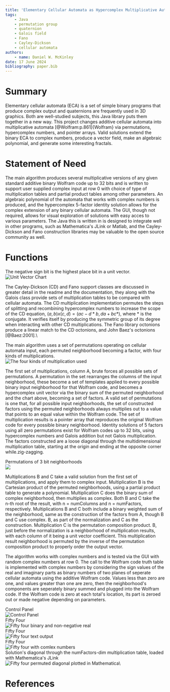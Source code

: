 ```yaml
---
title: 'Elementary Cellular Automata as Hypercomplex Multiplicative Automata'
tags:
    - Java
    - permutation group
    - quaternion
    - Galois field
    - Fano
    - Cayley-Dickson
    - cellular automata
authors:
    - name: Daniel W. McKinley
date: 17 June 2024
bibliography: paper.bib
---
```


# Summary

Elementary cellular automata (ECA) is a set of simple binary programs that produce complex output and quaternions are frequently used in 3D graphics. Both are well-studied subjects, this Java library puts them together in a new way. This project changes additive cellular automata into multiplicative automata [@Wolfram:p.861]{Wolfram} via permutations, hypercomplex numbers, and pointer arrays. Valid solutions extend the binary ECA to complex numbers, produce a vector field, make an algebraic polynomial, and generate some interesting fractals. 

# Statement of Need

 The main algorithm produces several multiplicative versions of any given standard additive binary Wolfram code up to 32 bits and is written to support user supplied complex input at row 0 with choice of type of multiplication tables and partial product tables among other parameters. An algebraic polynomial of the automata that works with complex numbers is produced, and the hypercomplex 5-factor identity solution allows for the complex extension of any binary cellular automata. The GUI, though not required, allows for visual exploration of solutions with easy acces to various parameters. The Java this is written in is designed to integrate well in other programs, such as Mathematica's JLink or Matlab, and the Cayley-Dickson and Fano construction libraries may be valuable to the open source community as well. 

# Functions

The negative sign bit is the highest place bit in a unit vector.\
![Unit Vector Chart](unitVectorChart.jpg)

The Cayley-Dickson (CD) and Fano support classes are discussed in greater detail in the readme and the documentation, they along with the Galois class provide sets of multiplication tables to be compared with cellular automata. The CD multiplication implementation permutes the steps of splitting and recombining hypercomplex numbers to increase the scope of the CD equation, $(a,b)x(c,d)=(ac-d*b,da+bc*)$, where * is the conjugate. It verifies itself by producing the symmetric group of its degree when interacting with other CD multiplications. The Fano library octonions produce a linear match to the CD octonions, and John Baez's octonions [@Baez:2001].\

The main algorithm uses a set of permutations operating on cellular automata input, each permuted neighborhood becoming a factor, with four kinds of multiplications. \
![The four kinds of multiplication used](MultiplicationsDiagram.jpg)

The first set of multiplications, column A, brute forces all possible sets of permutations. A permutation in the set rearranges the columns of the input neighborhood, these become a set of templates applied to every possible binary input neighborhood for that Wolfram code, and becomes a hypercomplex unit vector via the binary sum of the permuted neighborhood and the chart above, becoming a set of factors.  A valid set of permutations is one that, for all possible input neighborhoods, the set of constructed factors using the permuted neighborhoods always multiplies out to a value that points to an equal value within the Wolfram code. The set of multiplication results is a pointer array that reproduces the original Wolfram code for every possible binary neighborhood. Identity solutions of 5 factors using all zero permutations exist for Wolfram codes up to 32 bits, using hypercomplex numbers and Galois addition but not Galois multiplication. The factors constructed are a loose diagonal through the multidimensional multiplication table, starting at the origin and ending at the opposite corner while.zig-zagging.

Permutations of 3 bit neighborhoods\
![](bitPermutations.jpg)

Multiplications B and C take a valid solution from the first set of multiplications, and apply them to complex input. Multiplication B is the Cartesian product of the permuted neighborhoods, using a partial product table to generate a polynomial. Multiplication C does the binary sum of complex neighborhood, then multiplies as complex. Both B and C take the n-th root of the result, with n = numColumns and n = numFactors, respectively. Multiplications B and C both include a binary weighted sum of the neighborhood, same as the construction of the factors from A, though B and C use complex. B, as part of the normalization and C as the construction. Multiplication C is the permutation composition product. B, just before the normalization is a neighborhood of multiplication results, with each column of it being a unit vector coefficient. This multiplication result neighborhood is permuted by the inverse of the permutation composition product to properly order the output vector.

The algorithm works with complex numbers and is tested via the GUI with random complex numbers at row 0. The call to the Wolfram code truth table is implemented with complex numbers by considering the sign values of the real and imaginary parts as binary numbers of two planes of seperate cellular automata using the additive Wolfram code. Values less than zero are one, and values greater than one are zero, then the neighborhood's components are seperately binary summed and plugged into the Wolfram code. If the Wolfram code is zero at each total's location, its part is zeroed out or made negative depending on parameters.

Control Panel\
![Control Panel](ControlPanel.jpg)\
Fifty Four\
![Fifty four binary and non-negative real](FiftyFour.jpg)\
Fifty Four\
![Fifty four text output](FiftyFourText.jpg)\
Fifty Four\
![Fifty four with comlex numbers](FiftyFourComplex.jpg)\
Solution's diagonal through the numFactors-dim multiplication table, loaded with Mathematica's JLink\
![Fifty four permuted diagonal plotted in Mathematica](Mathematica.jpg)\

# References